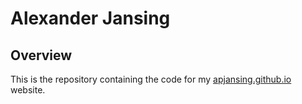 # Alexander Jansing

## Overview

This is the repository containing the code for my [apjansing.github.io](apjansing.github.io) website.
